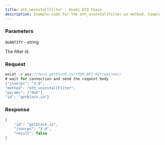 ```yaml
---
title: eth_uninstallFilter - Huobi ECO Chain
description: Example code for the eth_uninstallFilter ws method. Сomplete guide on how to use eth_uninstallFilter ws in GetBlock.io Web3 documentation.
---
```


### Parameters


`QUANTITY` - string

The filter id.

### Request

``` java
wscat -c wss://heco.getblock.io/YOUR-API-KEY/mainnet/ 
# wait for connection and send the request body 
{"jsonrpc": "2.0",
"method": "eth_uninstallFilter",
"params": ["0xb"],
"id": "getblock.io"}
```

###  Response

``` java
{
    "id": "getblock.io",
    "jsonrpc": "2.0",
    "result": false
}
```

